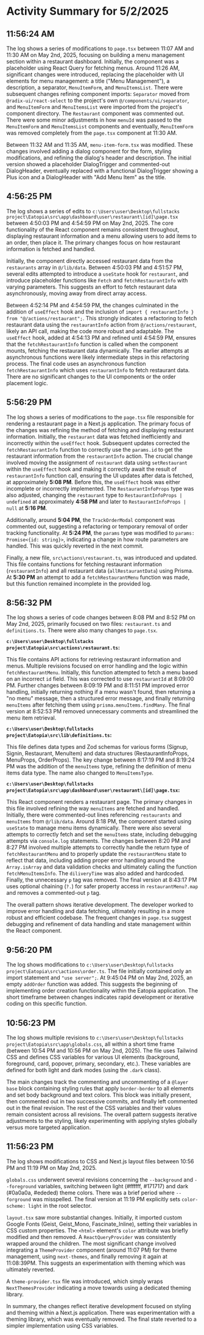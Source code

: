 # Activity Summary for 5/2/2025

## 11:56:24 AM
The log shows a series of modifications to `page.tsx`  between 11:07 AM and 11:30 AM on May 2nd, 2025, focusing on building a menu management section within a restaurant dashboard. Initially, the component was a placeholder using React Query for fetching menus.  Around 11:26 AM, significant changes were introduced, replacing the placeholder with UI elements for menu management: a title ("Menu Management"), a description, a separator,  `MenuItemForm`, and `MenuItemsList`.  There were subsequent changes refining component imports: `Separator` moved from `@radix-ui/react-select` to the project's own `@/components/ui/separator`, and `MenuItemForm` and `MenuItemsList` were imported from the project's component directory.  The `Restaurant` component was commented out.  There were some minor adjustments in how `menuId` was passed to the `MenuItemForm` and `MenuItemsList` components and eventually, `MenuItemForm` was removed completely from the `page.tsx` component at 11:30 AM.


Between 11:32 AM and 11:35 AM, `menu-item-form.tsx` was modified.  These changes involved adding a dialog component for the form, styling modifications, and refining the dialog's header and description. The initial version showed a placeholder DialogTrigger and commented-out DialogHeader, eventually replaced with a functional DialogTrigger showing a Plus icon and a DialogHeader with "Add Menu Item" as the title.


## 4:56:25 PM
The log shows a series of edits to `c:\Users\user\Desktop\fullstacks project\Eatopia\src\app\dashboard\user\restaurant\[id]\page.tsx` between 4:50:03 PM and 4:54:59 PM on May 2nd, 2025.  The core functionality of the React component remains consistent throughout, displaying restaurant information and a menu allowing users to add items to an order, then place it.  The primary changes focus on how restaurant information is fetched and handled.

Initially, the component directly accessed restaurant data from the `restaurants` array in `@/lib/data`.  Between 4:50:03 PM and 4:51:57 PM, several edits attempted to introduce a `useState` hook for `restaurant`,  and introduce placeholder functions like `Fetch` and `fetchRestaurantInfo` with varying parameters. This suggests an effort to fetch restaurant data asynchronously, moving away from direct array access.


Between 4:52:14 PM and 4:54:59 PM, the changes culminated in the addition of `useEffect` hook and  the inclusion of `import { restaurantInfo } from "@/actions/restaurant";`. This strongly indicates a refactoring to fetch restaurant data using the `restaurantInfo` action from `@/actions/restaurant`, likely an API call, making the code more robust and adaptable.  The `useEffect` hook, added at 4:54:13 PM and refined until 4:54:59 PM, ensures that the `fetchRestaurantInfo` function is called when the component mounts, fetching the restaurant data dynamically.  The earlier attempts at asynchronous functions were likely intermediate steps in this refactoring process. The final code uses an asynchronous function `fetchRestaurantInfo` which uses `restaurantInfo` to fetch restaurant data.  There are no significant changes to the UI components or the order placement logic.


## 5:56:29 PM
The log shows a series of modifications to the `page.tsx` file responsible for rendering a restaurant page in a Next.js application.  The primary focus of the changes was refining the method of fetching and displaying restaurant information.  Initially, the `restaurant` data was fetched inefficiently and  incorrectly within the `useEffect` hook.  Subsequent updates corrected the `fetchRestaurantInfo` function to correctly use the `params.id` to get the restaurant information from the `restaurantInfo` action.  The crucial change involved moving the assignment of  `restaurant` data using  `setRestaurant` within the `useEffect` hook and making it correctly await the result of `restaurantInfo` function call, ensuring the UI updates after data is fetched, at approximately **5:08 PM**.  Before this, the `useEffect` hook was either incomplete or incorrectly implemented. The  `RestaurantInfoProps` type was also adjusted, changing the `restaurant` type to `RestaurantInfoProps | undefined` at approximately **4:58 PM** and later to `RestaurantInfoProps | null` at **5:16 PM**.

Additionally,  around **5:04 PM**, the `TrackOrderModal` component was commented out, suggesting a refactoring or temporary removal of order tracking functionality.  At **5:24 PM**, the `params` type was modified to `params: Promise<{id: string}>`, indicating a change in how route parameters are handled.  This was quickly reverted in the next commit.


Finally, a new file, `src\actions\restaurant.ts`, was introduced and updated. This file contains functions for fetching restaurant information (`restaurantInfo`) and all restaurant data (`allRestaurantData`) using Prisma. At **5:30 PM** an attempt to add a `fetchRestaurantMenu` function was made, but this function remained incomplete in the provided log.


## 8:56:32 PM
The log shows a series of code changes between 8:08 PM and 8:52 PM on May 2nd, 2025, primarily focused on two files: `restaurant.ts` and `definitions.ts`.  There were also many changes to `page.tsx`.

**`c:\Users\user\Desktop\fullstacks project\Eatopia\src\actions\restaurant.ts`:**

This file contains API actions for retrieving restaurant information and menus.  Multiple revisions focused on error handling and the logic within `fetchRestaurantMenu`. Initially, this function attempted to fetch a menu based on an incorrect `id` field. This was corrected to use `restaurantId` at 8:09:00 PM.  Further changes between 8:09:19 PM and 8:11:51 PM improved error handling, initially returning nothing if a menu wasn't found, then returning a "no menu" message, then a structured error message, and finally returning `menuItems` after fetching them using `prisma.menuItems.findMany`.  The final version at 8:52:53 PM  removed unnecessary comments and streamlined the menu item retrieval.


**`c:\Users\user\Desktop\fullstacks project\Eatopia\src\lib\definitions.ts`:**

This file defines data types and Zod schemas for various forms (Signup, Signin, Restaurant, MenuItem) and data structures (RestaurantInfoProps, MenuProps, OrderProps).  The key change between 8:17:19 PM and 8:19:24 PM was the addition of the `menuItems` type, refining the definition of menu items data type.  The name also changed to `MenuItemsType`.


**`c:\Users\user\Desktop\fullstacks project\Eatopia\src\app\dashboard\user\restaurant\[id]\page.tsx`:**

This React component renders a restaurant page.  The primary changes in this file involved refining the way `menuItems` are fetched and handled. Initially, there were commented-out lines referencing `restaurants` and `menuItems` from `@/lib/data`.  Around 8:18 PM, the component started using  `useState` to manage menu items dynamically.  There were also several attempts to correctly fetch and set the `menuItems` state, including debugging attempts via `console.log` statements.  The changes between 8:20 PM and 8:27 PM involved multiple attempts to correctly handle the return type of `fetchRestaurantMenu` and to properly update the `restaurantMenu` state to reflect that data, including adding proper error handling around  the `Array.isArray` and data validation checks and ultimately calling the function `fetchMenuItemsInfo`. The `diliveryTime` was also added and hardcoded. Finally, the unnecessary `p` tag was removed.  The final version at 8:43:17 PM uses optional chaining (`?.`) for safer property access in `restaurantMenu?.map` and removes a commented-out `p` tag.


The overall pattern shows iterative development. The developer worked to improve error handling and data fetching, ultimately resulting in a more robust and efficient codebase.  The frequent changes in `page.tsx` suggest debugging and refinement of data handling and state management within the React component.


## 9:56:20 PM
The log shows modifications to `c:\Users\user\Desktop\fullstacks project\Eatopia\src\actions\order.ts`.  The file initially contained only an import statement and `"use server";`.  At 9:45:04 PM on May 2nd, 2025, an empty `addOrder` function was added.  This suggests the beginning of implementing order creation functionality within the Eatopia application.  The short timeframe between changes indicates rapid development or iterative coding on this specific function.


## 10:56:23 PM
The log shows multiple revisions to `c:\Users\user\Desktop\fullstacks project\Eatopia\src\app\globals.css`, all within a short time frame (between 10:54 PM and 10:56 PM on May 2nd, 2025).  The file uses Tailwind CSS and defines CSS variables for various UI elements (background, foreground, card, popover, primary, secondary, etc.).  These variables are defined for both light and dark modes (using the `.dark` class).

The main changes track the commenting and uncommenting of a `@layer base` block containing styling rules that apply `border-border` to all elements and set body background and text colors.  This block was initially present, then commented out in two successive commits, and finally left commented out in the final revision.  The rest of the CSS variables and their values remain consistent across all revisions.  The overall pattern suggests iterative adjustments to the styling, likely experimenting with applying styles globally versus more targeted application.


## 11:56:23 PM
The log shows modifications to CSS and Next.js layout files between 10:56 PM and 11:19 PM on May 2nd, 2025.

`globals.css` underwent several revisions concerning the  `--background` and `--foreground` variables, switching between light (#ffffff, #171717) and dark (#0a0a0a, #ededed) theme colors.  There was a brief period where `--forground` was misspelled.  The final version at 11:19 PM explicitly sets `color-scheme: light` in the root selector.

`layout.tsx` saw more substantial changes. Initially, it imported custom Google Fonts (Geist, Geist_Mono, Fascinate_Inline), setting their variables in CSS custom properties.  The `<html>` element's `color` attribute was briefly modified and then removed.  A `ReactQueryProvider` was consistently wrapped around the children.  The most significant change involved integrating a `ThemeProvider` component (around 11:07 PM) for theme management, using `next-themes`, and finally removing it again at 11:08:39PM. This suggests an experimentation with theming which was ultimately reverted.

A `theme-provider.tsx` file was introduced, which simply wraps  `NextThemesProvider` indicating a move towards using a dedicated theming library.

In summary, the changes reflect iterative development focused on styling and theming within a Next.js application.  There was experimentation with a theming library, which was eventually removed. The final state reverted to a simpler implementation using CSS variables.
